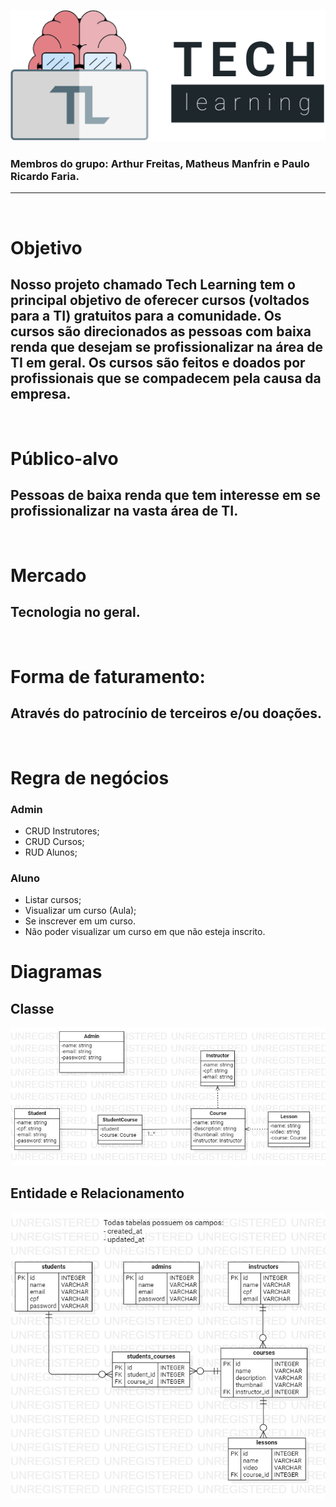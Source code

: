 ![alt](./docs/assets/logo_tipografia.svg)

### Membros do grupo: Arthur Freitas, Matheus Manfrin e Paulo Ricardo Faria.

---

<br/>

# Objetivo

## Nosso projeto chamado Tech Learning tem o principal objetivo de oferecer cursos (voltados para a TI) gratuitos para a comunidade. Os cursos são direcionados as pessoas com baixa renda que desejam se profissionalizar na área de TI em geral. Os cursos são feitos e doados por profissionais que se compadecem pela causa da empresa.

<br/>

# Público-alvo

## Pessoas de baixa renda que tem interesse em se profissionalizar na vasta área de TI.

<br/>

# Mercado

## Tecnologia no geral.

<br/>

# Forma de faturamento:

## Através do patrocínio de terceiros e/ou doações.

<br/>

# Regra de negócios

### Admin

- CRUD Instrutores;
- CRUD Cursos;
- RUD Alunos;

### Aluno

- Listar cursos;
- Visualizar um curso (Aula);
- Se inscrever em um curso.
- Não poder visualizar um curso em que não esteja inscrito.

# Diagramas

## Classe

![alt](./docs/assets/classes.jpg)

## Entidade e Relacionamento

![alt](./docs/assets/er.jpg)
